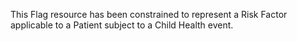 This Flag resource has been constrained to represent a Risk Factor applicable to a Patient subject to a Child Health event.